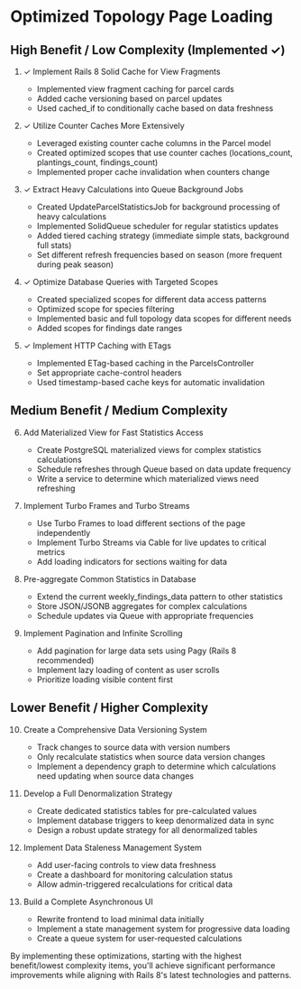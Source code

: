 # Optimized Topology Page Loading

## High Benefit / Low Complexity (Implemented ✓)
1. ✓ Implement Rails 8 Solid Cache for View Fragments
   * Implemented view fragment caching for parcel cards
   * Added cache versioning based on parcel updates
   * Used cached_if to conditionally cache based on data freshness

2. ✓ Utilize Counter Caches More Extensively
   * Leveraged existing counter cache columns in the Parcel model
   * Created optimized scopes that use counter caches (locations_count, plantings_count, findings_count)
   * Implemented proper cache invalidation when counters change

3. ✓ Extract Heavy Calculations into Queue Background Jobs
   * Created UpdateParcelStatisticsJob for background processing of heavy calculations
   * Implemented SolidQueue scheduler for regular statistics updates
   * Added tiered caching strategy (immediate simple stats, background full stats)
   * Set different refresh frequencies based on season (more frequent during peak season)

4. ✓ Optimize Database Queries with Targeted Scopes
   * Created specialized scopes for different data access patterns
   * Optimized scope for species filtering
   * Implemented basic and full topology data scopes for different needs
   * Added scopes for findings date ranges

5. ✓ Implement HTTP Caching with ETags
   * Implemented ETag-based caching in the ParcelsController
   * Set appropriate cache-control headers
   * Used timestamp-based cache keys for automatic invalidation

## Medium Benefit / Medium Complexity
6. Add Materialized View for Fast Statistics Access
   * Create PostgreSQL materialized views for complex statistics calculations
   * Schedule refreshes through Queue based on data update frequency
   * Write a service to determine which materialized views need refreshing

7. Implement Turbo Frames and Turbo Streams
   * Use Turbo Frames to load different sections of the page independently
   * Implement Turbo Streams via Cable for live updates to critical metrics
   * Add loading indicators for sections waiting for data

8. Pre-aggregate Common Statistics in Database
   * Extend the current weekly_findings_data pattern to other statistics
   * Store JSON/JSONB aggregates for complex calculations
   * Schedule updates via Queue with appropriate frequencies

9. Implement Pagination and Infinite Scrolling
   * Add pagination for large data sets using Pagy (Rails 8 recommended)
   * Implement lazy loading of content as user scrolls
   * Prioritize loading visible content first

## Lower Benefit / Higher Complexity
10. Create a Comprehensive Data Versioning System
    * Track changes to source data with version numbers
    * Only recalculate statistics when source data version changes
    * Implement a dependency graph to determine which calculations need updating when source data changes

11. Develop a Full Denormalization Strategy
    * Create dedicated statistics tables for pre-calculated values
    * Implement database triggers to keep denormalized data in sync
    * Design a robust update strategy for all denormalized tables

12. Implement Data Staleness Management System
    * Add user-facing controls to view data freshness
    * Create a dashboard for monitoring calculation status
    * Allow admin-triggered recalculations for critical data

13. Build a Complete Asynchronous UI
    * Rewrite frontend to load minimal data initially
    * Implement a state management system for progressive data loading
    * Create a queue system for user-requested calculations

By implementing these optimizations, starting with the highest benefit/lowest complexity items, you'll achieve significant performance improvements while aligning with Rails 8's latest technologies and patterns.